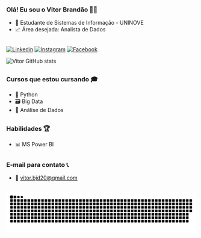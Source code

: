 ### Olá! Eu sou o Vitor Brandão 👋😃

- 🏫 Estudante de Sistemas de Informação - UNINOVE
- 📈 Área desejada: Analista de Dados

##

[![Linkedin](https://img.shields.io/badge/LinkedIn-0077B5?style=for-the-badge&logo=linkedin&logoColor=white)](https://www.linkedin.com/in/vitor-brand%C3%A3o-6955481b1/)
[![Instagram](https://img.shields.io/badge/Instagram-E4405F?style=for-the-badge&logo=instagram&logoColor=white)](https://www.instagram.com/vitor.bjd20/)
[![Facebook](https://img.shields.io/badge/Facebook-1877F2?style=for-the-badge&logo=facebook&logoColor=white)](https://www.facebook.com/Brandao20vtr)

![Vitor GitHub stats](https://github-readme-stats.vercel.app/api?username=brandao20vtr&show_icons=true&theme=tokyonight)

##

### Cursos que estou cursando 🎓


- 🐍 Python
- 🗃️ Big Data
- 🧱 Análise de Dados

##

### Habilidades 🏆

- 📊 MS Power BI

##

### E-mail para contato 📞

- 📧 vitor.bjd20@gmail.com

##

 ![Snake animation](https://github.com/brandao20vtr/brandao20vtr/blob/output/github-contribution-grid-snake.svg)
